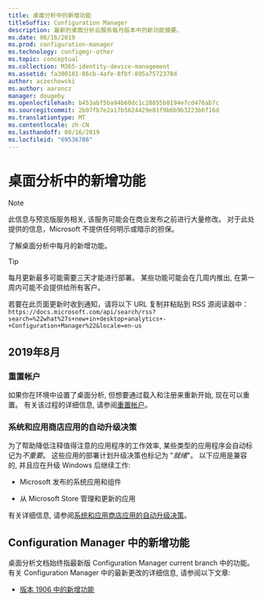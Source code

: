 ```yaml
---
title: 桌面分析中的新增功能
titleSuffix: Configuration Manager
description: 最新的桌面分析云服务每月版本中的新功能摘要。
ms.date: 08/16/2019
ms.prod: configuration-manager
ms.technology: configmgr-other
ms.topic: conceptual
ms.collection: M365-identity-device-management
ms.assetid: fa300181-86cb-4afe-8fbf-895a7572378d
author: aczechowski
ms.author: aaroncz
manager: dougeby
ms.openlocfilehash: b453abf5ba94b60dc1c28855b8194e7cd476ab7c
ms.sourcegitcommit: 2b07fb7e2a17b5624429e81f9b6b9b3223b6f16d
ms.translationtype: MT
ms.contentlocale: zh-CN
ms.lasthandoff: 08/16/2019
ms.locfileid: "69536786"
---
```

# <a name="whats-new-in-desktop-analytics"></a>桌面分析中的新增功能

> [!Note]  
> 此信息与预览版服务相关, 该服务可能会在商业发布之前进行大量修改。 对于此处提供的信息，Microsoft 不提供任何明示或暗示的担保。  

了解桌面分析中每月的新增功能。

> [!Tip]
> 每月更新最多可能需要三天才能进行部署。 某些功能可能会在几周内推出, 在第一周内可能不会提供给所有客户。

若要在此页面更新时收到通知，请将以下 URL 复制并粘贴到 RSS 源阅读器中：`https://docs.microsoft.com/api/search/rss?search=%22what%27s+new+in+desktop+analytics+-+Configuration+Manager%22&locale=en-us`
<!-- a locale is required for the RSS search string -->

## <a name="august-2019"></a>2019年8月

### <a name="reset-your-account"></a>重置帐户

<!-- 3733897 -->

如果你在环境中设置了桌面分析, 但想要通过载入和注册来重新开始, 现在可以重置。 有关该过程的详细信息, 请参阅[重置帐户](/sccm/desktop-analytics/account-reset)。

### <a name="automatic-upgrade-decision-of-system-and-store-apps"></a>系统和应用商店应用的自动升级决策

<!-- 3587232 -->

为了帮助降低注释值得注意的应用程序的工作效率, 某些类型的应用程序会自动标记为*不重要*。 这些应用的部署计划升级决策也标记为 "*就绪*"。 以下应用是兼容的, 并且应在升级 Windows 后继续工作:

- Microsoft 发布的系统应用和组件

- 从 Microsoft Store 管理和更新的应用

有关详细信息, 请参阅[系统和应用商店应用的自动升级决策](/sccm/desktop-analytics/about-assets#bkmk_plan-autoapp)。


## <a name="whats-new-in-configuration-manager"></a>Configuration Manager 中的新增功能

桌面分析文档始终指最新版 Configuration Manager current branch 中的功能。 有关 Configuration Manager 中的最新更改的详细信息, 请参阅以下文章:

<!-- - [What's new in version 1910](/sccm/core/plan-design/changes/whats-new-in-version-1910#bkmk_da) -->

- [版本 1906 中的新增功能](/sccm/core/plan-design/changes/whats-new-in-version-1906#bkmk_da)
